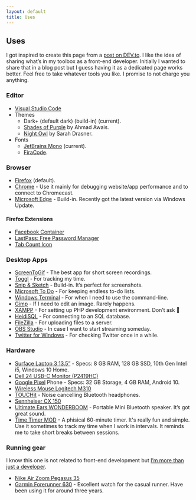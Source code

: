 ```yaml
---
layout: default
title: Uses
---
```


## Uses

I got inspired to create this page from a [post on DEV.to](https://dev.to/nickytonline/do-you-have-a-uses-page-5b82). I like the idea of sharing what’s in my toolbox as a front-end developer. Initially I wanted to share that in a blog post but I guess having it as a dedicated page works better. Feel free to take whatever tools you like. I promise to not charge you anything.

### Editor

* [Visual Studio Code](https://code.visualstudio.com/)
* Themes
  * Dark+ (default dark) (build-in) (current).
  * [Shades of Purple](https://marketplace.visualstudio.com/items?itemName=ahmadawais.shades-of-purple) by Ahmad Awais.
  * [Night Owl](https://marketplace.visualstudio.com/items?itemName=sdras.night-owl) by Sarah Drasner.
* Fonts
  * [JetBrains Mono](https://www.jetbrains.com/lp/mono/) (current).
  * [FiraCode](https://github.com/tonsky/FiraCode/).

### Browser

* [Firefox](https://www.mozilla.org/en-US/firefox/new/) (default).
* [Chrome](https://www.google.com/chrome/) - Use it mainly for debugging website/app performance and to connect to Chromecast. 
* [Microsoft Edge](https://www.microsoft.com/en-us/edge) - Build-in. Recently got the latest version via Windows Update.

#### Firefox Extensions

* [Facebook Container](https://addons.mozilla.org/en-US/firefox/addon/facebook-container/)
* [LastPass: Free Password Manager](https://addons.mozilla.org/en-US/firefox/addon/lastpass-password-manager/)
* [Tab Count Icon](https://addons.mozilla.org/en-US/firefox/addon/tab-count-icon/)

### Desktop Apps

* [ScreenToGif](https://www.screentogif.com/) - The best app for short screen recordings.
* [Toggl](https://toggl.com/toggl-desktop/) - For tracking my time.
* [Snip & Sketch](https://www.microsoft.com/en-us/p/snip-sketch/9mz95kl8mr0l?activetab=pivot:overviewtab) - Build-in. It’s perfect for screenshots.
* [Microsoft To Do](https://todo.microsoft.com/tasks/) - For keeping endless to-do lists.
* [Windows Terminal](https://github.com/microsoft/terminal) - For when I need to use the command-line.
* [Gimp](https://www.gimp.org/) - If I need to edit an image. Rarely happens.
* [XAMPP](https://www.apachefriends.org/index.html) - For setting up PHP development environment. Don’t ask 🙂
* [HeidiSQL](https://www.heidisql.com/) - For connecting to an SQL database.
* [FileZilla](https://filezilla-project.org/) - For uploading files to a server.
* [OBS Studio](https://obsproject.com/) - In case I want to start streaming someday.
* [Twitter for Windows](https://www.microsoft.com/en-us/p/twitter/9wzdncrfj140?activetab=pivot:overviewtab) - For checking Twitter once in a while.

### Hardware

* [Surface Laptop 3 13.5”](https://www.microsoft.com/en-us/p/surface-laptop-3/8vfggh1r94tm?activetab=overview) - Specs: 8 GB RAM, 128 GB SSD, 10th Gen Intel i5, Windows 10 Home.
* [Dell 24 USB-C Monitor (P2419HC)](https://www.dell.com/en-us/work/shop/dell-24-usb-c-monitor-p2419hc/apd/210-aqco)
* [Google Pixel](https://www.gsmarena.com/google_pixel-8346.php) Phone - Specs: 32 GB Storage, 4 GB RAM, Android 10.
* [Wireless Mouse Logitech M310](https://www.logitech.com/en-us/product/wireless-mouse-m310)
* [TOUCHit](https://sackit.dk/touchit-horetelefoner/70020-touchit-horetelefoner-black.html) - Noise cancelling Bluetooth headphones.
* [Sennheiser CX 150](https://www.cnet.com/products/sennheiser-cx-150-earphones/)
* [Ultimate Ears WONDERBOOM](https://www.ultimateears.com/en-us/wireless-speakers/wonderboom.html) - Portable Mini Bluetooth speaker. It’s got great sound.
* [Time Timer MOD](https://www.timetimer.com/collections/all-1/products/time-timer-mod) - A phisical 60-minute timer. It's really fun and simple. Use it sometimes to track my time when I work in intervals. It reminds me to take short breaks between sessions.

### Running gear

I know this one is not related to front-end development but [I’m more than just a developer](https://dzhavat.github.io/2019/07/28/on-being-more-than-just-a-developer.html).

* [Nike Air Zoom Pegasus 35](https://www.nike.com/t/air-zoom-pegasus-35-mens-running-shoe-kX9NZL/942851-600)
* [Garmin Forerunner 630](https://buy.garmin.com/en-US/US/p/516105) - Excellent watch for the casual runner. Have been using it for around three years.
